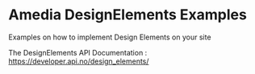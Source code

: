 # Amedia DesignElements Examples

Examples on how to implement Design Elements on your site

The DesignElements API Documentation : https://developer.api.no/design_elements/
